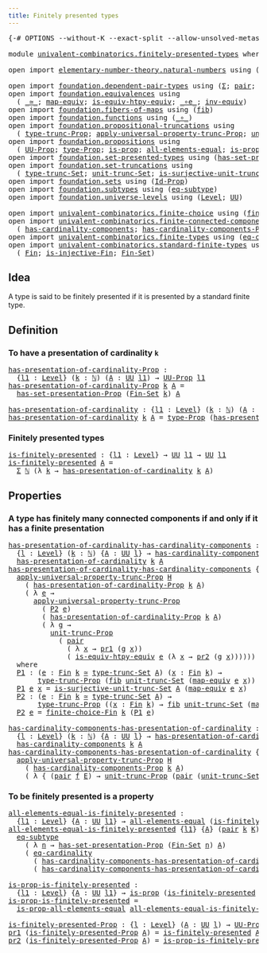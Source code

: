 ```yaml
---
title: Finitely presented types
---
```


<pre class="Agda"><a id="50" class="Symbol">{-#</a> <a id="54" class="Keyword">OPTIONS</a> <a id="62" class="Pragma">--without-K</a> <a id="74" class="Pragma">--exact-split</a> <a id="88" class="Pragma">--allow-unsolved-metas</a> <a id="111" class="Symbol">#-}</a>

<a id="116" class="Keyword">module</a> <a id="123" href="univalent-combinatorics.finitely-presented-types.html" class="Module">univalent-combinatorics.finitely-presented-types</a> <a id="172" class="Keyword">where</a>

<a id="179" class="Keyword">open</a> <a id="184" class="Keyword">import</a> <a id="191" href="elementary-number-theory.natural-numbers.html" class="Module">elementary-number-theory.natural-numbers</a> <a id="232" class="Keyword">using</a> <a id="238" class="Symbol">(</a><a id="239" href="elementary-number-theory.natural-numbers.html#1530" class="Datatype">ℕ</a><a id="240" class="Symbol">)</a>

<a id="243" class="Keyword">open</a> <a id="248" class="Keyword">import</a> <a id="255" href="foundation.dependent-pair-types.html" class="Module">foundation.dependent-pair-types</a> <a id="287" class="Keyword">using</a> <a id="293" class="Symbol">(</a><a id="294" href="foundation-core.dependent-pair-types.html#515" class="Record">Σ</a><a id="295" class="Symbol">;</a> <a id="297" href="foundation-core.dependent-pair-types.html#588" class="InductiveConstructor">pair</a><a id="301" class="Symbol">;</a> <a id="303" href="foundation-core.dependent-pair-types.html#605" class="Field">pr1</a><a id="306" class="Symbol">;</a> <a id="308" href="foundation-core.dependent-pair-types.html#617" class="Field">pr2</a><a id="311" class="Symbol">)</a>
<a id="313" class="Keyword">open</a> <a id="318" class="Keyword">import</a> <a id="325" href="foundation.equivalences.html" class="Module">foundation.equivalences</a> <a id="349" class="Keyword">using</a>
  <a id="357" class="Symbol">(</a> <a id="359" href="foundation-core.equivalences.html#1621" class="Function Operator">_≃_</a><a id="362" class="Symbol">;</a> <a id="364" href="foundation-core.equivalences.html#1821" class="Function">map-equiv</a><a id="373" class="Symbol">;</a> <a id="375" href="foundation-core.equivalences.html#10602" class="Function">is-equiv-htpy-equiv</a><a id="394" class="Symbol">;</a> <a id="396" href="foundation-core.equivalences.html#7869" class="Function Operator">_∘e_</a><a id="400" class="Symbol">;</a> <a id="402" href="foundation-core.equivalences.html#5721" class="Function">inv-equiv</a><a id="411" class="Symbol">)</a>
<a id="413" class="Keyword">open</a> <a id="418" class="Keyword">import</a> <a id="425" href="foundation.fibers-of-maps.html" class="Module">foundation.fibers-of-maps</a> <a id="451" class="Keyword">using</a> <a id="457" class="Symbol">(</a><a id="458" href="foundation-core.fibers-of-maps.html#942" class="Function">fib</a><a id="461" class="Symbol">)</a>
<a id="463" class="Keyword">open</a> <a id="468" class="Keyword">import</a> <a id="475" href="foundation.functions.html" class="Module">foundation.functions</a> <a id="496" class="Keyword">using</a> <a id="502" class="Symbol">(</a><a id="503" href="foundation-core.functions.html#420" class="Function Operator">_∘_</a><a id="506" class="Symbol">)</a>
<a id="508" class="Keyword">open</a> <a id="513" class="Keyword">import</a> <a id="520" href="foundation.propositional-truncations.html" class="Module">foundation.propositional-truncations</a> <a id="557" class="Keyword">using</a>
  <a id="565" class="Symbol">(</a> <a id="567" href="foundation.propositional-truncations.html#2209" class="Function">type-trunc-Prop</a><a id="582" class="Symbol">;</a> <a id="584" href="foundation.propositional-truncations.html#5775" class="Function">apply-universal-property-trunc-Prop</a><a id="619" class="Symbol">;</a> <a id="621" href="foundation.propositional-truncations.html#2293" class="Function">unit-trunc-Prop</a><a id="636" class="Symbol">)</a>
<a id="638" class="Keyword">open</a> <a id="643" class="Keyword">import</a> <a id="650" href="foundation.propositions.html" class="Module">foundation.propositions</a> <a id="674" class="Keyword">using</a>
  <a id="682" class="Symbol">(</a> <a id="684" href="foundation-core.propositions.html#1393" class="Function">UU-Prop</a><a id="691" class="Symbol">;</a> <a id="693" href="foundation-core.propositions.html#1495" class="Function">type-Prop</a><a id="702" class="Symbol">;</a> <a id="704" href="foundation-core.propositions.html#1309" class="Function">is-prop</a><a id="711" class="Symbol">;</a> <a id="713" href="foundation-core.propositions.html#2206" class="Function">all-elements-equal</a><a id="731" class="Symbol">;</a> <a id="733" href="foundation-core.propositions.html#2405" class="Function">is-prop-all-elements-equal</a><a id="759" class="Symbol">)</a>
<a id="761" class="Keyword">open</a> <a id="766" class="Keyword">import</a> <a id="773" href="foundation.set-presented-types.html" class="Module">foundation.set-presented-types</a> <a id="804" class="Keyword">using</a> <a id="810" class="Symbol">(</a><a id="811" href="foundation.set-presented-types.html#706" class="Function">has-set-presentation-Prop</a><a id="836" class="Symbol">)</a>
<a id="838" class="Keyword">open</a> <a id="843" class="Keyword">import</a> <a id="850" href="foundation.set-truncations.html" class="Module">foundation.set-truncations</a> <a id="877" class="Keyword">using</a>
  <a id="885" class="Symbol">(</a> <a id="887" href="foundation.set-truncations.html#4010" class="Function">type-trunc-Set</a><a id="901" class="Symbol">;</a> <a id="903" href="foundation.set-truncations.html#4277" class="Function">unit-trunc-Set</a><a id="917" class="Symbol">;</a> <a id="919" href="foundation.set-truncations.html#10473" class="Function">is-surjective-unit-trunc-Set</a><a id="947" class="Symbol">)</a>
<a id="949" class="Keyword">open</a> <a id="954" class="Keyword">import</a> <a id="961" href="foundation.sets.html" class="Module">foundation.sets</a> <a id="977" class="Keyword">using</a> <a id="983" class="Symbol">(</a><a id="984" href="foundation-core.sets.html#1420" class="Function">Id-Prop</a><a id="991" class="Symbol">)</a>
<a id="993" class="Keyword">open</a> <a id="998" class="Keyword">import</a> <a id="1005" href="foundation.subtypes.html" class="Module">foundation.subtypes</a> <a id="1025" class="Keyword">using</a> <a id="1031" class="Symbol">(</a><a id="1032" href="foundation-core.subtypes.html#3438" class="Function">eq-subtype</a><a id="1042" class="Symbol">)</a>
<a id="1044" class="Keyword">open</a> <a id="1049" class="Keyword">import</a> <a id="1056" href="foundation.universe-levels.html" class="Module">foundation.universe-levels</a> <a id="1083" class="Keyword">using</a> <a id="1089" class="Symbol">(</a><a id="1090" href="Agda.Primitive.html#597" class="Postulate">Level</a><a id="1095" class="Symbol">;</a> <a id="1097" href="foundation-core.universe-levels.html#235" class="Primitive">UU</a><a id="1099" class="Symbol">)</a>

<a id="1102" class="Keyword">open</a> <a id="1107" class="Keyword">import</a> <a id="1114" href="univalent-combinatorics.finite-choice.html" class="Module">univalent-combinatorics.finite-choice</a> <a id="1152" class="Keyword">using</a> <a id="1158" class="Symbol">(</a><a id="1159" href="univalent-combinatorics.finite-choice.html#2928" class="Function">finite-choice-Fin</a><a id="1176" class="Symbol">)</a>
<a id="1178" class="Keyword">open</a> <a id="1183" class="Keyword">import</a> <a id="1190" href="univalent-combinatorics.finite-connected-components.html" class="Module">univalent-combinatorics.finite-connected-components</a> <a id="1242" class="Keyword">using</a>
  <a id="1250" class="Symbol">(</a> <a id="1252" href="univalent-combinatorics.finite-connected-components.html#1096" class="Function">has-cardinality-components</a><a id="1278" class="Symbol">;</a> <a id="1280" href="univalent-combinatorics.finite-connected-components.html#940" class="Function">has-cardinality-components-Prop</a><a id="1311" class="Symbol">)</a>
<a id="1313" class="Keyword">open</a> <a id="1318" class="Keyword">import</a> <a id="1325" href="univalent-combinatorics.finite-types.html" class="Module">univalent-combinatorics.finite-types</a> <a id="1362" class="Keyword">using</a> <a id="1368" class="Symbol">(</a><a id="1369" href="univalent-combinatorics.finite-types.html#14140" class="Function">eq-cardinality</a><a id="1383" class="Symbol">)</a>
<a id="1385" class="Keyword">open</a> <a id="1390" class="Keyword">import</a> <a id="1397" href="univalent-combinatorics.standard-finite-types.html" class="Module">univalent-combinatorics.standard-finite-types</a> <a id="1443" class="Keyword">using</a>
  <a id="1451" class="Symbol">(</a> <a id="1453" href="univalent-combinatorics.standard-finite-types.html#2393" class="Function">Fin</a><a id="1456" class="Symbol">;</a> <a id="1458" href="univalent-combinatorics.standard-finite-types.html#12921" class="Function">is-injective-Fin</a><a id="1474" class="Symbol">;</a> <a id="1476" href="univalent-combinatorics.standard-finite-types.html#2285" class="Function">Fin-Set</a><a id="1483" class="Symbol">)</a>
</pre>
## Idea

A type is said to be finitely presented if it is presented by a standard finite type.

## Definition

### To have a presentation of cardinality `k`

<pre class="Agda"><a id="has-presentation-of-cardinality-Prop"></a><a id="1656" href="univalent-combinatorics.finitely-presented-types.html#1656" class="Function">has-presentation-of-cardinality-Prop</a> <a id="1693" class="Symbol">:</a>
  <a id="1697" class="Symbol">{</a><a id="1698" href="univalent-combinatorics.finitely-presented-types.html#1698" class="Bound">l1</a> <a id="1701" class="Symbol">:</a> <a id="1703" href="Agda.Primitive.html#597" class="Postulate">Level</a><a id="1708" class="Symbol">}</a> <a id="1710" class="Symbol">(</a><a id="1711" href="univalent-combinatorics.finitely-presented-types.html#1711" class="Bound">k</a> <a id="1713" class="Symbol">:</a> <a id="1715" href="elementary-number-theory.natural-numbers.html#1530" class="Datatype">ℕ</a><a id="1716" class="Symbol">)</a> <a id="1718" class="Symbol">(</a><a id="1719" href="univalent-combinatorics.finitely-presented-types.html#1719" class="Bound">A</a> <a id="1721" class="Symbol">:</a> <a id="1723" href="foundation-core.universe-levels.html#235" class="Primitive">UU</a> <a id="1726" href="univalent-combinatorics.finitely-presented-types.html#1698" class="Bound">l1</a><a id="1728" class="Symbol">)</a> <a id="1730" class="Symbol">→</a> <a id="1732" href="foundation-core.propositions.html#1393" class="Function">UU-Prop</a> <a id="1740" href="univalent-combinatorics.finitely-presented-types.html#1698" class="Bound">l1</a>
<a id="1743" href="univalent-combinatorics.finitely-presented-types.html#1656" class="Function">has-presentation-of-cardinality-Prop</a> <a id="1780" href="univalent-combinatorics.finitely-presented-types.html#1780" class="Bound">k</a> <a id="1782" href="univalent-combinatorics.finitely-presented-types.html#1782" class="Bound">A</a> <a id="1784" class="Symbol">=</a>
  <a id="1788" href="foundation.set-presented-types.html#706" class="Function">has-set-presentation-Prop</a> <a id="1814" class="Symbol">(</a><a id="1815" href="univalent-combinatorics.standard-finite-types.html#2285" class="Function">Fin-Set</a> <a id="1823" href="univalent-combinatorics.finitely-presented-types.html#1780" class="Bound">k</a><a id="1824" class="Symbol">)</a> <a id="1826" href="univalent-combinatorics.finitely-presented-types.html#1782" class="Bound">A</a>

<a id="has-presentation-of-cardinality"></a><a id="1829" href="univalent-combinatorics.finitely-presented-types.html#1829" class="Function">has-presentation-of-cardinality</a> <a id="1861" class="Symbol">:</a> <a id="1863" class="Symbol">{</a><a id="1864" href="univalent-combinatorics.finitely-presented-types.html#1864" class="Bound">l1</a> <a id="1867" class="Symbol">:</a> <a id="1869" href="Agda.Primitive.html#597" class="Postulate">Level</a><a id="1874" class="Symbol">}</a> <a id="1876" class="Symbol">(</a><a id="1877" href="univalent-combinatorics.finitely-presented-types.html#1877" class="Bound">k</a> <a id="1879" class="Symbol">:</a> <a id="1881" href="elementary-number-theory.natural-numbers.html#1530" class="Datatype">ℕ</a><a id="1882" class="Symbol">)</a> <a id="1884" class="Symbol">(</a><a id="1885" href="univalent-combinatorics.finitely-presented-types.html#1885" class="Bound">A</a> <a id="1887" class="Symbol">:</a> <a id="1889" href="foundation-core.universe-levels.html#235" class="Primitive">UU</a> <a id="1892" href="univalent-combinatorics.finitely-presented-types.html#1864" class="Bound">l1</a><a id="1894" class="Symbol">)</a> <a id="1896" class="Symbol">→</a> <a id="1898" href="foundation-core.universe-levels.html#235" class="Primitive">UU</a> <a id="1901" href="univalent-combinatorics.finitely-presented-types.html#1864" class="Bound">l1</a>
<a id="1904" href="univalent-combinatorics.finitely-presented-types.html#1829" class="Function">has-presentation-of-cardinality</a> <a id="1936" href="univalent-combinatorics.finitely-presented-types.html#1936" class="Bound">k</a> <a id="1938" href="univalent-combinatorics.finitely-presented-types.html#1938" class="Bound">A</a> <a id="1940" class="Symbol">=</a> <a id="1942" href="foundation-core.propositions.html#1495" class="Function">type-Prop</a> <a id="1952" class="Symbol">(</a><a id="1953" href="univalent-combinatorics.finitely-presented-types.html#1656" class="Function">has-presentation-of-cardinality-Prop</a> <a id="1990" href="univalent-combinatorics.finitely-presented-types.html#1936" class="Bound">k</a> <a id="1992" href="univalent-combinatorics.finitely-presented-types.html#1938" class="Bound">A</a><a id="1993" class="Symbol">)</a>
</pre>
### Finitely presented types

<pre class="Agda"><a id="is-finitely-presented"></a><a id="2038" href="univalent-combinatorics.finitely-presented-types.html#2038" class="Function">is-finitely-presented</a> <a id="2060" class="Symbol">:</a> <a id="2062" class="Symbol">{</a><a id="2063" href="univalent-combinatorics.finitely-presented-types.html#2063" class="Bound">l1</a> <a id="2066" class="Symbol">:</a> <a id="2068" href="Agda.Primitive.html#597" class="Postulate">Level</a><a id="2073" class="Symbol">}</a> <a id="2075" class="Symbol">→</a> <a id="2077" href="foundation-core.universe-levels.html#235" class="Primitive">UU</a> <a id="2080" href="univalent-combinatorics.finitely-presented-types.html#2063" class="Bound">l1</a> <a id="2083" class="Symbol">→</a> <a id="2085" href="foundation-core.universe-levels.html#235" class="Primitive">UU</a> <a id="2088" href="univalent-combinatorics.finitely-presented-types.html#2063" class="Bound">l1</a>
<a id="2091" href="univalent-combinatorics.finitely-presented-types.html#2038" class="Function">is-finitely-presented</a> <a id="2113" href="univalent-combinatorics.finitely-presented-types.html#2113" class="Bound">A</a> <a id="2115" class="Symbol">=</a>
  <a id="2119" href="foundation-core.dependent-pair-types.html#515" class="Record">Σ</a> <a id="2121" href="elementary-number-theory.natural-numbers.html#1530" class="Datatype">ℕ</a> <a id="2123" class="Symbol">(λ</a> <a id="2126" href="univalent-combinatorics.finitely-presented-types.html#2126" class="Bound">k</a> <a id="2128" class="Symbol">→</a> <a id="2130" href="univalent-combinatorics.finitely-presented-types.html#1829" class="Function">has-presentation-of-cardinality</a> <a id="2162" href="univalent-combinatorics.finitely-presented-types.html#2126" class="Bound">k</a> <a id="2164" href="univalent-combinatorics.finitely-presented-types.html#2113" class="Bound">A</a><a id="2165" class="Symbol">)</a>
</pre>
## Properties

### A type has finitely many connected components if and only if it has a finite presentation

<pre class="Agda"><a id="has-presentation-of-cardinality-has-cardinality-components"></a><a id="2290" href="univalent-combinatorics.finitely-presented-types.html#2290" class="Function">has-presentation-of-cardinality-has-cardinality-components</a> <a id="2349" class="Symbol">:</a>
  <a id="2353" class="Symbol">{</a><a id="2354" href="univalent-combinatorics.finitely-presented-types.html#2354" class="Bound">l</a> <a id="2356" class="Symbol">:</a> <a id="2358" href="Agda.Primitive.html#597" class="Postulate">Level</a><a id="2363" class="Symbol">}</a> <a id="2365" class="Symbol">(</a><a id="2366" href="univalent-combinatorics.finitely-presented-types.html#2366" class="Bound">k</a> <a id="2368" class="Symbol">:</a> <a id="2370" href="elementary-number-theory.natural-numbers.html#1530" class="Datatype">ℕ</a><a id="2371" class="Symbol">)</a> <a id="2373" class="Symbol">{</a><a id="2374" href="univalent-combinatorics.finitely-presented-types.html#2374" class="Bound">A</a> <a id="2376" class="Symbol">:</a> <a id="2378" href="foundation-core.universe-levels.html#235" class="Primitive">UU</a> <a id="2381" href="univalent-combinatorics.finitely-presented-types.html#2354" class="Bound">l</a><a id="2382" class="Symbol">}</a> <a id="2384" class="Symbol">→</a> <a id="2386" href="univalent-combinatorics.finite-connected-components.html#1096" class="Function">has-cardinality-components</a> <a id="2413" href="univalent-combinatorics.finitely-presented-types.html#2366" class="Bound">k</a> <a id="2415" href="univalent-combinatorics.finitely-presented-types.html#2374" class="Bound">A</a> <a id="2417" class="Symbol">→</a>
  <a id="2421" href="univalent-combinatorics.finitely-presented-types.html#1829" class="Function">has-presentation-of-cardinality</a> <a id="2453" href="univalent-combinatorics.finitely-presented-types.html#2366" class="Bound">k</a> <a id="2455" href="univalent-combinatorics.finitely-presented-types.html#2374" class="Bound">A</a>
<a id="2457" href="univalent-combinatorics.finitely-presented-types.html#2290" class="Function">has-presentation-of-cardinality-has-cardinality-components</a> <a id="2516" class="Symbol">{</a><a id="2517" href="univalent-combinatorics.finitely-presented-types.html#2517" class="Bound">l</a><a id="2518" class="Symbol">}</a> <a id="2520" href="univalent-combinatorics.finitely-presented-types.html#2520" class="Bound">k</a> <a id="2522" class="Symbol">{</a><a id="2523" href="univalent-combinatorics.finitely-presented-types.html#2523" class="Bound">A</a><a id="2524" class="Symbol">}</a> <a id="2526" href="univalent-combinatorics.finitely-presented-types.html#2526" class="Bound">H</a> <a id="2528" class="Symbol">=</a>
  <a id="2532" href="foundation.propositional-truncations.html#5775" class="Function">apply-universal-property-trunc-Prop</a> <a id="2568" href="univalent-combinatorics.finitely-presented-types.html#2526" class="Bound">H</a>
    <a id="2574" class="Symbol">(</a> <a id="2576" href="univalent-combinatorics.finitely-presented-types.html#1656" class="Function">has-presentation-of-cardinality-Prop</a> <a id="2613" href="univalent-combinatorics.finitely-presented-types.html#2520" class="Bound">k</a> <a id="2615" href="univalent-combinatorics.finitely-presented-types.html#2523" class="Bound">A</a><a id="2616" class="Symbol">)</a>
    <a id="2622" class="Symbol">(</a> <a id="2624" class="Symbol">λ</a> <a id="2626" href="univalent-combinatorics.finitely-presented-types.html#2626" class="Bound">e</a> <a id="2628" class="Symbol">→</a>
      <a id="2636" href="foundation.propositional-truncations.html#5775" class="Function">apply-universal-property-trunc-Prop</a>
        <a id="2680" class="Symbol">(</a> <a id="2682" href="univalent-combinatorics.finitely-presented-types.html#3074" class="Function">P2</a> <a id="2685" href="univalent-combinatorics.finitely-presented-types.html#2626" class="Bound">e</a><a id="2686" class="Symbol">)</a>
        <a id="2696" class="Symbol">(</a> <a id="2698" href="univalent-combinatorics.finitely-presented-types.html#1656" class="Function">has-presentation-of-cardinality-Prop</a> <a id="2735" href="univalent-combinatorics.finitely-presented-types.html#2520" class="Bound">k</a> <a id="2737" href="univalent-combinatorics.finitely-presented-types.html#2523" class="Bound">A</a><a id="2738" class="Symbol">)</a>
        <a id="2748" class="Symbol">(</a> <a id="2750" class="Symbol">λ</a> <a id="2752" href="univalent-combinatorics.finitely-presented-types.html#2752" class="Bound">g</a> <a id="2754" class="Symbol">→</a>
          <a id="2766" href="foundation.propositional-truncations.html#2293" class="Function">unit-trunc-Prop</a>
            <a id="2794" class="Symbol">(</a> <a id="2796" href="foundation-core.dependent-pair-types.html#588" class="InductiveConstructor">pair</a>
              <a id="2815" class="Symbol">(</a> <a id="2817" class="Symbol">λ</a> <a id="2819" href="univalent-combinatorics.finitely-presented-types.html#2819" class="Bound">x</a> <a id="2821" class="Symbol">→</a> <a id="2823" href="foundation-core.dependent-pair-types.html#605" class="Field">pr1</a> <a id="2827" class="Symbol">(</a><a id="2828" href="univalent-combinatorics.finitely-presented-types.html#2752" class="Bound">g</a> <a id="2830" href="univalent-combinatorics.finitely-presented-types.html#2819" class="Bound">x</a><a id="2831" class="Symbol">))</a>
              <a id="2848" class="Symbol">(</a> <a id="2850" href="foundation-core.equivalences.html#10602" class="Function">is-equiv-htpy-equiv</a> <a id="2870" href="univalent-combinatorics.finitely-presented-types.html#2626" class="Bound">e</a> <a id="2872" class="Symbol">(λ</a> <a id="2875" href="univalent-combinatorics.finitely-presented-types.html#2875" class="Bound">x</a> <a id="2877" class="Symbol">→</a> <a id="2879" href="foundation-core.dependent-pair-types.html#617" class="Field">pr2</a> <a id="2883" class="Symbol">(</a><a id="2884" href="univalent-combinatorics.finitely-presented-types.html#2752" class="Bound">g</a> <a id="2886" href="univalent-combinatorics.finitely-presented-types.html#2875" class="Bound">x</a><a id="2887" class="Symbol">))))))</a>
  <a id="2896" class="Keyword">where</a>
  <a id="2904" href="univalent-combinatorics.finitely-presented-types.html#2904" class="Function">P1</a> <a id="2907" class="Symbol">:</a> <a id="2909" class="Symbol">(</a><a id="2910" href="univalent-combinatorics.finitely-presented-types.html#2910" class="Bound">e</a> <a id="2912" class="Symbol">:</a> <a id="2914" href="univalent-combinatorics.standard-finite-types.html#2393" class="Function">Fin</a> <a id="2918" href="univalent-combinatorics.finitely-presented-types.html#2520" class="Bound">k</a> <a id="2920" href="foundation-core.equivalences.html#1621" class="Function Operator">≃</a> <a id="2922" href="foundation.set-truncations.html#4010" class="Function">type-trunc-Set</a> <a id="2937" href="univalent-combinatorics.finitely-presented-types.html#2523" class="Bound">A</a><a id="2938" class="Symbol">)</a> <a id="2940" class="Symbol">(</a><a id="2941" href="univalent-combinatorics.finitely-presented-types.html#2941" class="Bound">x</a> <a id="2943" class="Symbol">:</a> <a id="2945" href="univalent-combinatorics.standard-finite-types.html#2393" class="Function">Fin</a> <a id="2949" href="univalent-combinatorics.finitely-presented-types.html#2520" class="Bound">k</a><a id="2950" class="Symbol">)</a> <a id="2952" class="Symbol">→</a>
       <a id="2961" href="foundation.propositional-truncations.html#2209" class="Function">type-trunc-Prop</a> <a id="2977" class="Symbol">(</a><a id="2978" href="foundation-core.fibers-of-maps.html#942" class="Function">fib</a> <a id="2982" href="foundation.set-truncations.html#4277" class="Function">unit-trunc-Set</a> <a id="2997" class="Symbol">(</a><a id="2998" href="foundation-core.equivalences.html#1821" class="Function">map-equiv</a> <a id="3008" href="univalent-combinatorics.finitely-presented-types.html#2910" class="Bound">e</a> <a id="3010" href="univalent-combinatorics.finitely-presented-types.html#2941" class="Bound">x</a><a id="3011" class="Symbol">))</a>
  <a id="3016" href="univalent-combinatorics.finitely-presented-types.html#2904" class="Function">P1</a> <a id="3019" href="univalent-combinatorics.finitely-presented-types.html#3019" class="Bound">e</a> <a id="3021" href="univalent-combinatorics.finitely-presented-types.html#3021" class="Bound">x</a> <a id="3023" class="Symbol">=</a> <a id="3025" href="foundation.set-truncations.html#10473" class="Function">is-surjective-unit-trunc-Set</a> <a id="3054" href="univalent-combinatorics.finitely-presented-types.html#2523" class="Bound">A</a> <a id="3056" class="Symbol">(</a><a id="3057" href="foundation-core.equivalences.html#1821" class="Function">map-equiv</a> <a id="3067" href="univalent-combinatorics.finitely-presented-types.html#3019" class="Bound">e</a> <a id="3069" href="univalent-combinatorics.finitely-presented-types.html#3021" class="Bound">x</a><a id="3070" class="Symbol">)</a>
  <a id="3074" href="univalent-combinatorics.finitely-presented-types.html#3074" class="Function">P2</a> <a id="3077" class="Symbol">:</a> <a id="3079" class="Symbol">(</a><a id="3080" href="univalent-combinatorics.finitely-presented-types.html#3080" class="Bound">e</a> <a id="3082" class="Symbol">:</a> <a id="3084" href="univalent-combinatorics.standard-finite-types.html#2393" class="Function">Fin</a> <a id="3088" href="univalent-combinatorics.finitely-presented-types.html#2520" class="Bound">k</a> <a id="3090" href="foundation-core.equivalences.html#1621" class="Function Operator">≃</a> <a id="3092" href="foundation.set-truncations.html#4010" class="Function">type-trunc-Set</a> <a id="3107" href="univalent-combinatorics.finitely-presented-types.html#2523" class="Bound">A</a><a id="3108" class="Symbol">)</a> <a id="3110" class="Symbol">→</a>
       <a id="3119" href="foundation.propositional-truncations.html#2209" class="Function">type-trunc-Prop</a> <a id="3135" class="Symbol">((</a><a id="3137" href="univalent-combinatorics.finitely-presented-types.html#3137" class="Bound">x</a> <a id="3139" class="Symbol">:</a> <a id="3141" href="univalent-combinatorics.standard-finite-types.html#2393" class="Function">Fin</a> <a id="3145" href="univalent-combinatorics.finitely-presented-types.html#2520" class="Bound">k</a><a id="3146" class="Symbol">)</a> <a id="3148" class="Symbol">→</a> <a id="3150" href="foundation-core.fibers-of-maps.html#942" class="Function">fib</a> <a id="3154" href="foundation.set-truncations.html#4277" class="Function">unit-trunc-Set</a> <a id="3169" class="Symbol">(</a><a id="3170" href="foundation-core.equivalences.html#1821" class="Function">map-equiv</a> <a id="3180" href="univalent-combinatorics.finitely-presented-types.html#3080" class="Bound">e</a> <a id="3182" href="univalent-combinatorics.finitely-presented-types.html#3137" class="Bound">x</a><a id="3183" class="Symbol">))</a>
  <a id="3188" href="univalent-combinatorics.finitely-presented-types.html#3074" class="Function">P2</a> <a id="3191" href="univalent-combinatorics.finitely-presented-types.html#3191" class="Bound">e</a> <a id="3193" class="Symbol">=</a> <a id="3195" href="univalent-combinatorics.finite-choice.html#2928" class="Function">finite-choice-Fin</a> <a id="3213" href="univalent-combinatorics.finitely-presented-types.html#2520" class="Bound">k</a> <a id="3215" class="Symbol">(</a><a id="3216" href="univalent-combinatorics.finitely-presented-types.html#2904" class="Function">P1</a> <a id="3219" href="univalent-combinatorics.finitely-presented-types.html#3191" class="Bound">e</a><a id="3220" class="Symbol">)</a>

<a id="has-cardinality-components-has-presentation-of-cardinality"></a><a id="3223" href="univalent-combinatorics.finitely-presented-types.html#3223" class="Function">has-cardinality-components-has-presentation-of-cardinality</a> <a id="3282" class="Symbol">:</a>
  <a id="3286" class="Symbol">{</a><a id="3287" href="univalent-combinatorics.finitely-presented-types.html#3287" class="Bound">l</a> <a id="3289" class="Symbol">:</a> <a id="3291" href="Agda.Primitive.html#597" class="Postulate">Level</a><a id="3296" class="Symbol">}</a> <a id="3298" class="Symbol">(</a><a id="3299" href="univalent-combinatorics.finitely-presented-types.html#3299" class="Bound">k</a> <a id="3301" class="Symbol">:</a> <a id="3303" href="elementary-number-theory.natural-numbers.html#1530" class="Datatype">ℕ</a><a id="3304" class="Symbol">)</a> <a id="3306" class="Symbol">{</a><a id="3307" href="univalent-combinatorics.finitely-presented-types.html#3307" class="Bound">A</a> <a id="3309" class="Symbol">:</a> <a id="3311" href="foundation-core.universe-levels.html#235" class="Primitive">UU</a> <a id="3314" href="univalent-combinatorics.finitely-presented-types.html#3287" class="Bound">l</a><a id="3315" class="Symbol">}</a> <a id="3317" class="Symbol">→</a> <a id="3319" href="univalent-combinatorics.finitely-presented-types.html#1829" class="Function">has-presentation-of-cardinality</a> <a id="3351" href="univalent-combinatorics.finitely-presented-types.html#3299" class="Bound">k</a> <a id="3353" href="univalent-combinatorics.finitely-presented-types.html#3307" class="Bound">A</a> <a id="3355" class="Symbol">→</a>
  <a id="3359" href="univalent-combinatorics.finite-connected-components.html#1096" class="Function">has-cardinality-components</a> <a id="3386" href="univalent-combinatorics.finitely-presented-types.html#3299" class="Bound">k</a> <a id="3388" href="univalent-combinatorics.finitely-presented-types.html#3307" class="Bound">A</a>
<a id="3390" href="univalent-combinatorics.finitely-presented-types.html#3223" class="Function">has-cardinality-components-has-presentation-of-cardinality</a> <a id="3449" class="Symbol">{</a><a id="3450" href="univalent-combinatorics.finitely-presented-types.html#3450" class="Bound">l</a><a id="3451" class="Symbol">}</a> <a id="3453" href="univalent-combinatorics.finitely-presented-types.html#3453" class="Bound">k</a> <a id="3455" class="Symbol">{</a><a id="3456" href="univalent-combinatorics.finitely-presented-types.html#3456" class="Bound">A</a><a id="3457" class="Symbol">}</a> <a id="3459" href="univalent-combinatorics.finitely-presented-types.html#3459" class="Bound">H</a> <a id="3461" class="Symbol">=</a>
  <a id="3465" href="foundation.propositional-truncations.html#5775" class="Function">apply-universal-property-trunc-Prop</a> <a id="3501" href="univalent-combinatorics.finitely-presented-types.html#3459" class="Bound">H</a>
    <a id="3507" class="Symbol">(</a> <a id="3509" href="univalent-combinatorics.finite-connected-components.html#940" class="Function">has-cardinality-components-Prop</a> <a id="3541" href="univalent-combinatorics.finitely-presented-types.html#3453" class="Bound">k</a> <a id="3543" href="univalent-combinatorics.finitely-presented-types.html#3456" class="Bound">A</a><a id="3544" class="Symbol">)</a>
    <a id="3550" class="Symbol">(</a> <a id="3552" class="Symbol">λ</a> <a id="3554" class="Symbol">{</a> <a id="3556" class="Symbol">(</a><a id="3557" href="foundation-core.dependent-pair-types.html#588" class="InductiveConstructor">pair</a> <a id="3562" href="univalent-combinatorics.finitely-presented-types.html#3562" class="Bound">f</a> <a id="3564" href="univalent-combinatorics.finitely-presented-types.html#3564" class="Bound">E</a><a id="3565" class="Symbol">)</a> <a id="3567" class="Symbol">→</a> <a id="3569" href="foundation.propositional-truncations.html#2293" class="Function">unit-trunc-Prop</a> <a id="3585" class="Symbol">(</a><a id="3586" href="foundation-core.dependent-pair-types.html#588" class="InductiveConstructor">pair</a> <a id="3591" class="Symbol">(</a><a id="3592" href="foundation.set-truncations.html#4277" class="Function">unit-trunc-Set</a> <a id="3607" href="foundation-core.functions.html#420" class="Function Operator">∘</a> <a id="3609" href="univalent-combinatorics.finitely-presented-types.html#3562" class="Bound">f</a><a id="3610" class="Symbol">)</a> <a id="3612" href="univalent-combinatorics.finitely-presented-types.html#3564" class="Bound">E</a><a id="3613" class="Symbol">)})</a>
</pre>
### To be finitely presented is a property

<pre class="Agda"><a id="all-elements-equal-is-finitely-presented"></a><a id="3674" href="univalent-combinatorics.finitely-presented-types.html#3674" class="Function">all-elements-equal-is-finitely-presented</a> <a id="3715" class="Symbol">:</a>
  <a id="3719" class="Symbol">{</a><a id="3720" href="univalent-combinatorics.finitely-presented-types.html#3720" class="Bound">l1</a> <a id="3723" class="Symbol">:</a> <a id="3725" href="Agda.Primitive.html#597" class="Postulate">Level</a><a id="3730" class="Symbol">}</a> <a id="3732" class="Symbol">{</a><a id="3733" href="univalent-combinatorics.finitely-presented-types.html#3733" class="Bound">A</a> <a id="3735" class="Symbol">:</a> <a id="3737" href="foundation-core.universe-levels.html#235" class="Primitive">UU</a> <a id="3740" href="univalent-combinatorics.finitely-presented-types.html#3720" class="Bound">l1</a><a id="3742" class="Symbol">}</a> <a id="3744" class="Symbol">→</a> <a id="3746" href="foundation-core.propositions.html#2206" class="Function">all-elements-equal</a> <a id="3765" class="Symbol">(</a><a id="3766" href="univalent-combinatorics.finitely-presented-types.html#2038" class="Function">is-finitely-presented</a> <a id="3788" href="univalent-combinatorics.finitely-presented-types.html#3733" class="Bound">A</a><a id="3789" class="Symbol">)</a>
<a id="3791" href="univalent-combinatorics.finitely-presented-types.html#3674" class="Function">all-elements-equal-is-finitely-presented</a> <a id="3832" class="Symbol">{</a><a id="3833" href="univalent-combinatorics.finitely-presented-types.html#3833" class="Bound">l1</a><a id="3835" class="Symbol">}</a> <a id="3837" class="Symbol">{</a><a id="3838" href="univalent-combinatorics.finitely-presented-types.html#3838" class="Bound">A</a><a id="3839" class="Symbol">}</a> <a id="3841" class="Symbol">(</a><a id="3842" href="foundation-core.dependent-pair-types.html#588" class="InductiveConstructor">pair</a> <a id="3847" href="univalent-combinatorics.finitely-presented-types.html#3847" class="Bound">k</a> <a id="3849" href="univalent-combinatorics.finitely-presented-types.html#3849" class="Bound">K</a><a id="3850" class="Symbol">)</a> <a id="3852" class="Symbol">(</a><a id="3853" href="foundation-core.dependent-pair-types.html#588" class="InductiveConstructor">pair</a> <a id="3858" href="univalent-combinatorics.finitely-presented-types.html#3858" class="Bound">l</a> <a id="3860" href="univalent-combinatorics.finitely-presented-types.html#3860" class="Bound">L</a><a id="3861" class="Symbol">)</a> <a id="3863" class="Symbol">=</a>
  <a id="3867" href="foundation-core.subtypes.html#3438" class="Function">eq-subtype</a>
    <a id="3882" class="Symbol">(</a> <a id="3884" class="Symbol">λ</a> <a id="3886" href="univalent-combinatorics.finitely-presented-types.html#3886" class="Bound">n</a> <a id="3888" class="Symbol">→</a> <a id="3890" href="foundation.set-presented-types.html#706" class="Function">has-set-presentation-Prop</a> <a id="3916" class="Symbol">(</a><a id="3917" href="univalent-combinatorics.standard-finite-types.html#2285" class="Function">Fin-Set</a> <a id="3925" href="univalent-combinatorics.finitely-presented-types.html#3886" class="Bound">n</a><a id="3926" class="Symbol">)</a> <a id="3928" href="univalent-combinatorics.finitely-presented-types.html#3838" class="Bound">A</a><a id="3929" class="Symbol">)</a>
    <a id="3935" class="Symbol">(</a> <a id="3937" href="univalent-combinatorics.finite-types.html#14140" class="Function">eq-cardinality</a>
      <a id="3958" class="Symbol">(</a> <a id="3960" href="univalent-combinatorics.finitely-presented-types.html#3223" class="Function">has-cardinality-components-has-presentation-of-cardinality</a> <a id="4019" href="univalent-combinatorics.finitely-presented-types.html#3847" class="Bound">k</a> <a id="4021" href="univalent-combinatorics.finitely-presented-types.html#3849" class="Bound">K</a><a id="4022" class="Symbol">)</a>
      <a id="4030" class="Symbol">(</a> <a id="4032" href="univalent-combinatorics.finitely-presented-types.html#3223" class="Function">has-cardinality-components-has-presentation-of-cardinality</a> <a id="4091" href="univalent-combinatorics.finitely-presented-types.html#3858" class="Bound">l</a> <a id="4093" href="univalent-combinatorics.finitely-presented-types.html#3860" class="Bound">L</a><a id="4094" class="Symbol">))</a>

<a id="is-prop-is-finitely-presented"></a><a id="4098" href="univalent-combinatorics.finitely-presented-types.html#4098" class="Function">is-prop-is-finitely-presented</a> <a id="4128" class="Symbol">:</a>
  <a id="4132" class="Symbol">{</a><a id="4133" href="univalent-combinatorics.finitely-presented-types.html#4133" class="Bound">l1</a> <a id="4136" class="Symbol">:</a> <a id="4138" href="Agda.Primitive.html#597" class="Postulate">Level</a><a id="4143" class="Symbol">}</a> <a id="4145" class="Symbol">{</a><a id="4146" href="univalent-combinatorics.finitely-presented-types.html#4146" class="Bound">A</a> <a id="4148" class="Symbol">:</a> <a id="4150" href="foundation-core.universe-levels.html#235" class="Primitive">UU</a> <a id="4153" href="univalent-combinatorics.finitely-presented-types.html#4133" class="Bound">l1</a><a id="4155" class="Symbol">}</a> <a id="4157" class="Symbol">→</a> <a id="4159" href="foundation-core.propositions.html#1309" class="Function">is-prop</a> <a id="4167" class="Symbol">(</a><a id="4168" href="univalent-combinatorics.finitely-presented-types.html#2038" class="Function">is-finitely-presented</a> <a id="4190" href="univalent-combinatorics.finitely-presented-types.html#4146" class="Bound">A</a><a id="4191" class="Symbol">)</a>
<a id="4193" href="univalent-combinatorics.finitely-presented-types.html#4098" class="Function">is-prop-is-finitely-presented</a> <a id="4223" class="Symbol">=</a>
  <a id="4227" href="foundation-core.propositions.html#2405" class="Function">is-prop-all-elements-equal</a> <a id="4254" href="univalent-combinatorics.finitely-presented-types.html#3674" class="Function">all-elements-equal-is-finitely-presented</a>

<a id="is-finitely-presented-Prop"></a><a id="4296" href="univalent-combinatorics.finitely-presented-types.html#4296" class="Function">is-finitely-presented-Prop</a> <a id="4323" class="Symbol">:</a> <a id="4325" class="Symbol">{</a><a id="4326" href="univalent-combinatorics.finitely-presented-types.html#4326" class="Bound">l</a> <a id="4328" class="Symbol">:</a> <a id="4330" href="Agda.Primitive.html#597" class="Postulate">Level</a><a id="4335" class="Symbol">}</a> <a id="4337" class="Symbol">(</a><a id="4338" href="univalent-combinatorics.finitely-presented-types.html#4338" class="Bound">A</a> <a id="4340" class="Symbol">:</a> <a id="4342" href="foundation-core.universe-levels.html#235" class="Primitive">UU</a> <a id="4345" href="univalent-combinatorics.finitely-presented-types.html#4326" class="Bound">l</a><a id="4346" class="Symbol">)</a> <a id="4348" class="Symbol">→</a> <a id="4350" href="foundation-core.propositions.html#1393" class="Function">UU-Prop</a> <a id="4358" href="univalent-combinatorics.finitely-presented-types.html#4326" class="Bound">l</a>
<a id="4360" href="foundation-core.dependent-pair-types.html#605" class="Field">pr1</a> <a id="4364" class="Symbol">(</a><a id="4365" href="univalent-combinatorics.finitely-presented-types.html#4296" class="Function">is-finitely-presented-Prop</a> <a id="4392" href="univalent-combinatorics.finitely-presented-types.html#4392" class="Bound">A</a><a id="4393" class="Symbol">)</a> <a id="4395" class="Symbol">=</a> <a id="4397" href="univalent-combinatorics.finitely-presented-types.html#2038" class="Function">is-finitely-presented</a> <a id="4419" href="univalent-combinatorics.finitely-presented-types.html#4392" class="Bound">A</a>
<a id="4421" href="foundation-core.dependent-pair-types.html#617" class="Field">pr2</a> <a id="4425" class="Symbol">(</a><a id="4426" href="univalent-combinatorics.finitely-presented-types.html#4296" class="Function">is-finitely-presented-Prop</a> <a id="4453" href="univalent-combinatorics.finitely-presented-types.html#4453" class="Bound">A</a><a id="4454" class="Symbol">)</a> <a id="4456" class="Symbol">=</a> <a id="4458" href="univalent-combinatorics.finitely-presented-types.html#4098" class="Function">is-prop-is-finitely-presented</a>
</pre>